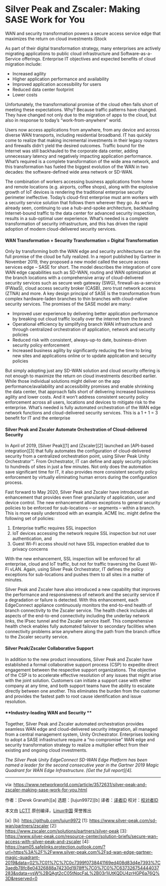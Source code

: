 [#]: collector: (lujun9972)
[#]: translator: ( )
[#]: reviewer: ( )
[#]: publisher: ( )
[#]: url: ( )
[#]: subject: (Silver Peak and Zscaler: Making SASE Work for You)
[#]: via: (https://www.networkworld.com/article/3572631/silver-peak-and-zscaler-making-sase-work-for-you.html)
[#]: author: (Derek Granath )

Silver Peak and Zscaler: Making SASE Work for You
======
WAN and security transformation powers a secure access service edge that maximizes the return on cloud investments
iStock

As part of their digital transformation strategy, many enterprises are actively migrating applications to public cloud infrastructure and Software-as-a-Service offerings. Enterprise IT objectives and expected benefits of cloud migration include:

  * Increased agility
  * Higher application performance and availability
  * Improved application accessibility for users
  * Reduced data center footprint
  * Lower costs



Unfortunately, the transformational promise of the cloud often falls short of meeting these expectations. Why? Because traffic patterns have changed. They have changed not only due to the migration of apps to the cloud, but also in response to today’s “work-from-anywhere” world.

Users now access applications from anywhere, from any device and across diverse WAN transports, including residential broadband. IT has quickly come to realize that making incremental investments in their legacy routers and firewalls didn’t yield the desired outcomes. Traffic bound for the Internet was still backhauled to the corporate data center, adding unnecessary latency and negatively impacting application performance. What’s required is a complete transformation of the wide area network, and this transformation has fueled the biggest evolution of the WAN in two decades: the software-defined wide area network or SD-WAN.

The combination of workers accessing business applications from home and remote locations (e.g. airports, coffee shops), along with the explosive growth of IoT devices is rendering the traditional enterprise security perimeter ineffective. Today’s cloud-first enterprise must arm workers with a security service solution that follows them wherever they go. As we’ve already seen, continuing to use a hub-and-spoke architecture, backhauling Internet-bound traffic to the data center for advanced security inspection, results in a sub-optimal user experience. What’s needed is a complete transformation of security infrastructure, and this has driven the rapid adoption of modern cloud-delivered security services.

#### **WAN Transformation + Security Transformation = Digital Transformation**

Only by transforming both the WAN edge and security architectures can the full promise of the cloud be fully realized. In a report published by Gartner in November 2019, they proposed a new model called the secure access services edge – SASE for short. The model describes the integration of core WAN edge capabilities such as SD-WAN, routing and WAN optimization at the branch locations with a comprehensive array of cloud-delivered security services such as secure web gateway (SWG), firewall-as-a-service (FWaaS), cloud access security broker (CASB), zero trust network access (ZTNA) and more. A key design principal of SASE is the transformation from complex hardware-laden branches to thin branches with cloud-native security services. The promises of the SASE model are many:

  * Improved user experience by delivering better application performance by breaking out cloud traffic locally over the internet from the branch
  * Operational efficiency by simplifying branch WAN infrastructure and through centralized orchestration of application, network and security policies
  * Reduced risk with consistent, always-up-to date, business-driven security policy enforcement
  * Increased business agility by significantly reducing the time to bring new sites and applications online or to update application and security policies



But simply adopting just any SD-WAN solution and cloud security offering is not enough to maximize the return on cloud investments described earlier. While those individual solutions might deliver on the app performance/availability and accessibility promises and enable shrinking the data center, that approach falls short of delivering increased business agility and lower costs. And it won’t address consistent security policy enforcement across all users, locations and devices to mitigate risk to the enterprise. What’s needed is fully automated orchestration of the WAN edge network functions and cloud-delivered security services. This is a 1 + 1 = 3 benefit for IT and the enterprise

#### **Silver Peak and Zscaler Automate Orchestration of Cloud-delivered Security**

In April of 2019, [Silver Peak][1] and [Zscaler][2] launched an [API-based integration][3] that fully automates the configuration of cloud-delivered security from a centralized orchestration point, using Silver Peak Unity Orchestrator™. From Orchestrator, IT can define and apply security policies to hundreds of sites in just a few minutes. Not only does the automation save significant time for IT, it also provides more consistent security policy enforcement by virtually eliminating human errors during the configuration process.

Fast forward to May 2020, Silver Peak and Zscaler have introduced an enhancement that provides even finer granularity of application, user and device control. The new enhancement allows exceptions to general security policies to be enforced for sub-locations – or segments – within a branch. This is more easily understood with an example. ACME Inc. might define the following set of policies:

  1. Enterprise traffic requires SSL inspection
  2. IoT devices accessing the network require SSL inspection but not user authentication, and
  3. Guest Wi-Fi access should not have SSL inspection enabled due to privacy concerns



With the new enhancement, SSL inspection will be enforced for all enterprise, cloud and IoT traffic, but not for traffic traversing the Guest Wi-Fi vLAN. Again, using Silver Peak Orchestrator, IT defines the policy exceptions for sub-locations and pushes them to all sites in a matter of minutes.

Silver Peak and Zscaler have also introduced a new capability that improves the performance and responsiveness of network and the security service if a degradation or failure is detected. With this enhancement, each EdgeConnect appliance continuously monitors the end-to-end health of branch connectivity to the Zscaler service. The health check includes all aspects of the end-to-end connectivity including the underlay network links, the IPsec tunnel and the Zscaler service itself. This comprehensive health check enables fully automated failover to secondary facilities when connectivity problems arise anywhere along the path from the branch office to the Zscaler security service.

#### **Silver Peak/Zscaler Collaborative Support**

In addition to the new product innovations, Silver Peak and Zscaler have established a formal collaborative support process (CSP) to expedite direct engagement between the respective support organizations. The objective of the CSP is to accelerate effective resolution of any issues that might arise with the joint solution. Customers can initiate a support case with either company at any time, and both support teams have the ability to escalate directly between one another. This eliminates the burden from the customer and provides the fastest path to root cause identification and issue resolution.

#### **Industry-leading WAN and Security **

Together, Silver Peak and Zscaler automated orchestration provides seamless WAN edge and cloud-delivered security integration, all managed from a central management system, Unity Orchestrator. Enterprises looking to adopt a SASE infrastructure require a “no compromise” WAN edge and security transformation strategy to realize a multiplier effect from their existing and ongoing cloud investments.

_The Silver Peak Unity EdgeConnect SD-WAN Edge Platform has been named a leader for the second consecutive year in the Gartner 2019 Magic Quadrant for WAN Edge Infrastructure. [Get the full report][4]._

--------------------------------------------------------------------------------

via: https://www.networkworld.com/article/3572631/silver-peak-and-zscaler-making-sase-work-for-you.html

作者：[Derek Granath][a]
选题：[lujun9972][b]
译者：[译者ID](https://github.com/译者ID)
校对：[校对者ID](https://github.com/校对者ID)

本文由 [LCTT](https://github.com/LCTT/TranslateProject) 原创编译，[Linux中国](https://linux.cn/) 荣誉推出

[a]: 
[b]: https://github.com/lujun9972
[1]: https://www.silver-peak.com/sd-wan/partners/zscaler
[2]: https://www.zscaler.com/solutions/partners/silver-peak
[3]: https://www.silver-peak.com/resource-center/solution-briefs/secure-wan-access-with-silver-peak-and-zscaler
[4]: https://nam05.safelinks.protection.outlook.com/?url=https%3A%2F%2Fwww.silver-peak.com%2Fsd-wan-edge-gartner-magic-quadrant-2019&data=02%7C01%7C%7C0c7399f0738441169ed408d83d4e7393%7C3aedb78fc8e04326888a74230d1978ff%7C0%7C0%7C637326754444037283&sdata=vsW%2BQAgt2cC05tNqcFaL%2B03r1jUtKQDU4zrHGP6a76Q%3D&reserved=0
